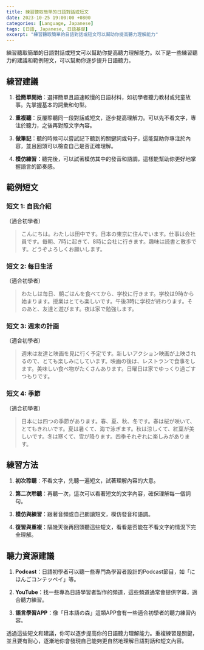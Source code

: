 ```yaml
---
title: 練習聽取簡單的日語對話或短文
date: 2023-10-25 19:00:00 +0800
categories: [Language, Japanese]
tags: [日語, Japanese, 日語基礎] 
excerpt: "練習聽取簡單的日語對話或短文可以幫助你提高聽力理解能力"
---
```


練習聽取簡單的日語對話或短文可以幫助你提高聽力理解能力。以下是一些練習聽力的建議和範例短文，可以幫助你逐步提升日語聽力。

## **練習建議**

1. **從簡單開始**：選擇簡單且語速較慢的日語材料，如初學者聽力教材或兒童故事。先掌握基本的詞彙和句型。

2. **重複聽**：反覆聆聽同一段對話或短文，逐步提高理解力。可以先不看文字，專注於聽力，之後再對照文字內容。

3. **做筆記**：聽的時候可以嘗試記下聽到的關鍵詞或句子，這能幫助你專注於內容，並且回頭可以檢查自己是否正確理解。

4. **模仿練習**：聽完後，可以試著模仿其中的發音和語調，這樣能幫助你更好地掌握語言的節奏感。

## **範例短文**

### **短文 1: 自我介紹**
（適合初學者）

> こんにちは。わたしは田中です。日本の東京に住んでいます。仕事は会社員です。毎朝、7時に起きて、8時に会社に行きます。趣味は読書と散歩です。どうぞよろしくお願いします。

### **短文 2: 每日生活**
（適合初學者）

> わたしは毎日、朝ごはんを食べてから、学校に行きます。学校は9時から始まります。授業はとても楽しいです。午後3時に学校が終わります。そのあと、友達と遊びます。夜は家で勉強します。

### **短文 3: 週末の計画**
（適合初學者）

> 週末は友達と映画を見に行く予定です。新しいアクション映画が上映されるので、とても楽しみにしています。映画の後は、レストランで食事をします。美味しい食べ物がたくさんあります。日曜日は家でゆっくり過ごすつもりです。

### **短文 4: 季節**
（適合初學者）

> 日本には四つの季節があります。春、夏、秋、冬です。春は桜が咲いて、とてもきれいです。夏は暑くて、海で泳ぎます。秋は涼しくて、紅葉が美しいです。冬は寒くて、雪が降ります。四季それぞれに楽しみがあります。

## **練習方法**

1. **初次聆聽**：不看文字，先聽一遍短文，試著理解內容的大意。

2. **第二次聆聽**：再聽一次，這次可以看著短文的文字內容，確保理解每一個詞句。

3. **模仿與練習**：跟著音頻或自己朗讀短文，模仿發音和語調。

4. **復習與重複**：隔幾天後再回頭聽這些短文，看看是否能在不看文字的情況下完全理解。

## **聽力資源建議**

1. **Podcast**：日語初學者可以聽一些專門為學習者設計的Podcast節目，如「にほんごコンテッペイ」等。

2. **YouTube**：找一些專為日語學習者製作的頻道，這些頻道通常會提供字幕，適合聽力練習。

3. **語言學習APP**：像「日本語の森」這類APP會有一些適合初學者的聽力練習內容。

透過這些短文和建議，你可以逐步提高你的日語聽力理解能力。重複練習是關鍵，並且要有耐心，逐漸地你會發現自己能夠更自然地理解日語對話和短文內容。
